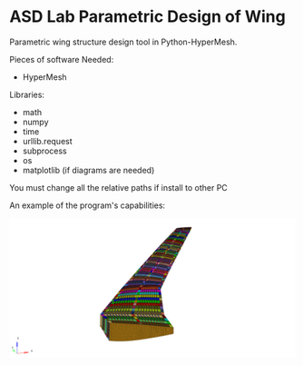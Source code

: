 # ASD Lab Parametric Design of Wing
Parametric wing structure design tool in Python-HyperMesh.

Pieces of software Needed:
- HyperMesh

Libraries:
- math
- numpy
- time
- urllib.request
- subprocess
- os
- matplotlib (if diagrams are needed)

You must change all the relative paths if install to other PC

An example of the program's capabilities:

![wing_example](images/wing.png)
